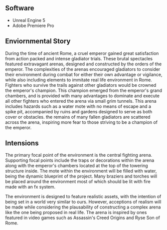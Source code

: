 ## Software 
- Unreal Engine 5
- Adobe Premiere Pro

## Enviornmental Story
During the time of ancient Rome, a cruel emperor gained great satisfaction from action packed and intense gladiator 
trials. These brutal spectacles featured extravagant arenas, designed and constructed by the orders of the emperor. The 
complexities of the arenas encouraged gladiators to consider their environment during combat for either their own advantage
or vigilance, while also including elements to immitate real life environment in Rome. Fighters who survive the 
trails against other gladiators would be crowned the emperor's champion. This champion emerged from the emperor's grand 
chambers, and is provided with many advantages to dominate and execute all other fighters who entered the 
arena via small grim tunnels. This arena includes hazards such as a water mote with no means of escape and a spike pit,
accompanied by ruins and gardens designed to serve as both cover or obstacles. the remains of many fallen gladiators are 
scattered across the arena, inspiring more fear to those striving to be a champion of the emperor. 

## Intensions
The primary focal point of the environment is the central fighting arena. Supporting focal points include the traps or 
decorations within the arena along with the emperor's chambers located at the top of the towering structure inside. 
The mote within the environment will be filled with water, being the dynamic blueprint of the project. Many braziers 
and torches will be placed around the environment most of which should be lit with fire made with an fx system.

The environment is designed to feature realistic assets, with the intention of being set in a world very similar to ours. 
However, acceptions of realism will be made while considering the plausability of constructing a complex arena like the 
one being proposed in real life. The arena is inspired by ones featured in video games such as Assassin's Creed Origins
and Ryse Son of Rome.